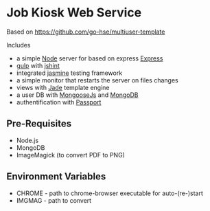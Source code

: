# Job Kiosk Web Service

Based on https://github.com/go-hse/multiuser-template

Includes
- a simple [Node](https://nodejs.org "Node.js") server for based on express [Express](http://expressjs.com/ "Express Framework") 
- [gulp](http://gulpjs.com/) with [jshint](http://jshint.com/)
- integrated [jasmine](http://jasmine.github.io/) testing framework
- a simple monitor that restarts the server on files changes
- views with [Jade](http://jade-lang.com/) template engine
- a user DB with [MongooseJs](http://mongoosejs.com/) and [MongoDB](https://www.mongodb.org/)
- authentification with [Passport](http://passportjs.org/)

## Pre-Requisites
- Node.js
- MongoDB
- ImageMagick (to convert PDF to PNG)

## Environment Variables
- CHROME - path to chrome-browser executable for auto-(re-)start
- IMGMAG - path to convert 

